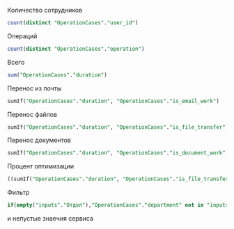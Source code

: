 Количество сотрудников
```sql
count(distinct "OperationCases"."user_id")
```

Операций
```sql
count(distinct "OperationCases"."operation")
```

Всего
```sql
sum("OperationCases"."duration")
```

Перенос из почты
```sql
sumIf("OperationCases"."duration", "OperationCases"."is_email_work")
```

Перенос файлов
```sql
sumIf("OperationCases"."duration", "OperationCases"."is_file_transfer")
```

Перенос документов
```sql
sumIf("OperationCases"."duration", "OperationCases"."is_document_work")
```

Процент оптимизации
```sql
((sumIf("OperationCases"."duration", "OperationCases"."is_file_transfer") + sumIf("OperationCases"."duration", "OperationCases"."is_document_work")) / sum("OperationCases"."duration")) * 100
```

Фильтр
```sql
if(empty("inputs"."Отдел"),"OperationCases"."department" not in "inputs"."Отдел", "OperationCases"."department" in "inputs"."Отдел")
```

и непустые знаечия сервиса